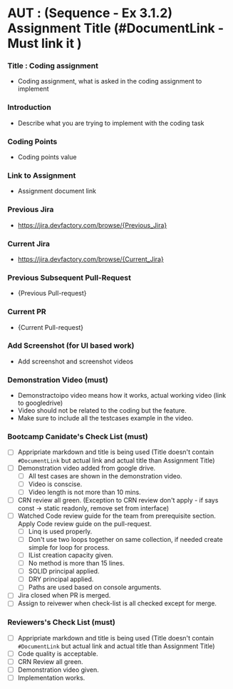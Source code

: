 # AUT : (Sequence - Ex 3.1.2) Assignment Title (#DocumentLink -Must link it )

### Title : Coding assignment
- Coding assignment, what is asked in the coding assignment to implement

### Introduction
- Describe what you are trying to implement with the coding task

### Coding Points
- Coding points value

### Link to Assignment
- Assignment document link

### Previous Jira
- https://jira.devfactory.com/browse/{Previous_Jira}

### Current Jira
- https://jira.devfactory.com/browse/{Current_Jira}

### Previous Subsequent Pull-Request
- {Previous Pull-request}

### Current PR
- {Current Pull-request}

### Add Screenshot (for UI based work)
- Add screenshot and screenshot videos

### Demonstration Video (must)
- Demonstractoipo video means how it works, actual working video (link to googledrive)
- Video should not be related to the coding but the feature.
- Make sure to include all the testcases example in the video.

### Bootcamp Canidate's Check List (must)
- [ ] Appripriate markdown and title is being used (Title doesn't contain `#DocumentLink` but actual link and actual title than Assignment Title)
- [ ] Demonstration video added from google drive.
   - [ ] All test cases are shown in the demonstration video.
   - [ ] Video is conscise.
   - [ ] Video length is not more than 10 mins.
- [ ] CRN review all green. (Exception to CRN review don't apply - if says const -> static readonly, remove set from interface)
- [ ] Watched Code review guide for the team from prerequisite section. Apply Code review guide on the pull-request.
   - [ ] Linq is used properly.
   - [ ] Don't use two loops together on same collection, if needed create simple for loop for process.
   - [ ] IList creation capacity given.
   - [ ] No method is more than 15 lines.
   - [ ] SOLID principal applied.
   - [ ] DRY principal applied.
   - [ ] Paths are used based on console arguments.
- [ ] Jira closed when PR is merged.
- [ ] Assign to reivewer when check-list is all checked except for merge.

### Reviewers's Check List (must)
- [ ] Appripriate markdown and title is being used (Title doesn't contain `#DocumentLink` but actual link and actual title than Assignment Title)
- [ ] Code quality is acceptable.
- [ ] CRN Review all green.
- [ ] Demonstration video given.
- [ ] Implementation works.
